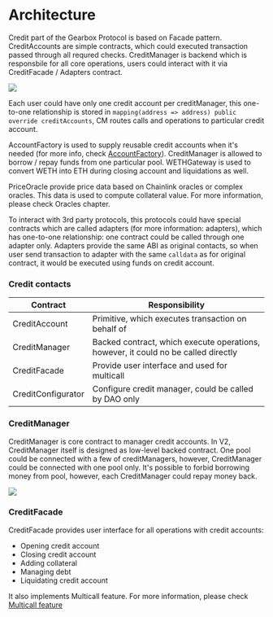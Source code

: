 # Architecture

Credit part of the Gearbox Protocol is based on Facade pattern. CreditAccounts are simple contracts, which could executed transaction passed through all requred checks. CreditManager is backend which is responsbile for all core operations, users could interact with it via CreditFacade / Adapters contract. 

![](/images/credit/creditArchitecture.jpg)

Each user could have only one credit account per creditManager, this one-to-one relationship is stored in `mapping(address => address) public override creditAccounts`, CM routes calls and operations to particular credit account.

AccountFactory is used to supply reusable credit accounts when it's needed (for more info, check [AccountFactory](/architecture/account-factory)). CreditManager is allowed to borrow / repay funds from one particular pool. WETHGateway is used to convert WETH into ETH during closing account and liquidations as well.

PriceOracle provide price data based on Chainlink oracles or complex oracles. This data is used to compute collateral value. For more information, please check Oracles chapter.

To interact with 3rd party protocols, this protocols could have special contracts which are called adapters (for more information: adapters), which has one-to-one relationship: one contract could be called through one adapter only. Adapters provide the same ABI as original contacts, so when user send transaction to adapter with the same `calldata` as for original contract, it would be executed using funds on credit account.

### Credit contacts

| Contract           | Responsibility                                                                     |
| ------------------ | ---------------------------------------------------------------------------------- |
| CreditAccount      | Primitive, which executes transaction on behalf of                                 |
| CreditManager      | Backed contract, which execute operations, however, it could no be called directly |
| CreditFacade       | Provide user interface and used for multicall                                      |
| CreditConfigurator | Configure credit manager, could be called by DAO only                              |


### CreditManager

CreditManager is core contract to manager credit accounts. In V2, CreditManager itself is designed as low-level backed contract.  One pool could be connected with a few of creditManagers, however, CreditManager could be connected with one pool only. It's possible to forbid borrowing money from pool, however, each CreditManager could repay money back.

![](/images/credit/poolCreditManagers.jpg)

### CreditFacade

CreditFacade provides user interface for all operations with credit accounts:

- Opening credit account
- Closing credit account
- Adding collateral
- Managing debt
- Liquidating credit account

It also implements Multicall feature. For more information, please check [Multicall feature](/credit/multicall)
